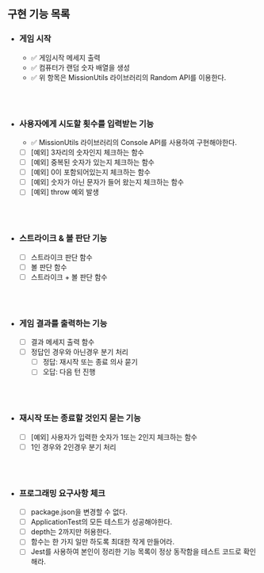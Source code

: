 <!-- prettier-ignore-start -->
## 구현 기능 목록

- ### 게임 시작
  - ✅ 게임시작 메세지 출력
  - ✅ 컴퓨터가 랜덤 숫자 배열을 생성
  - ✅ 위 항목은 MissionUtils 라이브러리의 Random API를 이용한다.
<br/>
<br/>

- ### 사용자에게 시도할 횟수를 입력받는 기능
  - ✅ MissionUtils 라이브러리의 Console API를 사용하여 구현해야한다.
  - [ ] [예외] 3자리의 숫자인지 체크하는 함수
  - [ ] [예외] 중복된 숫자가 있는지 체크하는 함수
  - [ ] [예외] 0이 포함되어있는지 체크하는 함수
  - [ ] [예외] 숫자가 아닌 문자가 들어 왔는지 체크하는 함수
  - [ ] [예외] throw 예외 발생
<br/>
<br/>

- ### 스트라이크 & 볼 판단 기능
  - [ ] 스트라이크 판단 함수
  - [ ] 볼 판단 함수
  - [ ] 스트라이크 + 볼 판단 함수
<br/>
<br/>

- ### 게임 결과를 출력하는 기능
  - [ ] 결과 메세지 출력 함수
  - [ ] 정답인 경우와 아닌경우 분기 처리
    - [ ] 정답: 재시작 또는 종료 의사 묻기
    - [ ] 오답: 다음 턴 진행
<br/>
<br/>

- ### 재시작 또는 종료할 것인지 묻는 기능
  - [ ] [예외] 사용자가 입력한 숫자가 1또는 2인지 체크하는 함수
  - [ ] 1인 경우와 2인경우 분기 처리
<br/>
<br/>

- ### 프로그래밍 요구사항 체크
  - [ ] package.json을 변경할 수 없다.
  - [ ] ApplicationTest의 모든 테스트가 성공해야한다.
  - [ ] depth는 2까지만 허용한다.
  - [ ] 함수는 한 가지 일만 하도록 최대한 작게 만들어라.
  - [ ] Jest를 사용하여 본인이 정리한 기능 목록이 정상 동작함을 테스트 코드로 확인해라.

<br/>
<br/>


<!-- prettier-ignore-end -->
